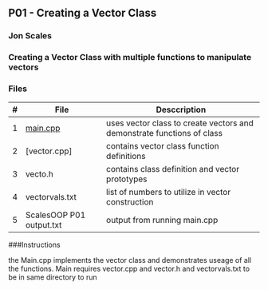 ## P01 - Creating a Vector Class
### Jon Scales
### Creating a Vector Class with multiple functions to manipulate vectors

### Files
| #|File|Desccription  |
|:-:|----|------------|
| 1|[main.cpp]()| uses vector class to create vectors and demonstrate functions of class|
|2| [vector.cpp]| contains vector class function definitions|
|3|vecto.h|contains class definition and vector prototypes|
|4|vectorvals.txt|list of numbers to utilize in vector construction|
|5|ScalesOOP P01 output.txt|output from running main.cpp|

###Instructions

the Main.cpp implements the vector class and demonstrates useage of all the functions. 
Main requires vector.cpp and vector.h and vectorvals.txt to be in same directory to run


